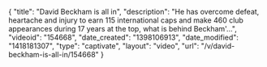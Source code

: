 {
    "title": "David Beckham is all in",
    "description": "He has overcome defeat, heartache and injury to earn 115 international caps and make 460 club appearances during 17 years at the top, what is behind Beckham'...",
    "videoid": "154668",
    "date_created": "1398106913",
    "date_modified": "1418181307",
    "type": "captivate",
    "layout": "video",
    "url": "\/v\/david-beckham-is-all-in\/154668"
}